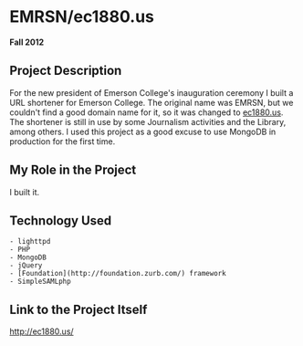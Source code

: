 # EMRSN/ec1880.us

**Fall 2012**

## Project Description

For the new president of Emerson College's inauguration ceremony I built a URL shortener for Emerson College. The original name was EMRSN, but we couldn't find a good domain name for it, so it was changed to [ec1880.us](http://ec1880.us/). The shortener is still in use by some Journalism activities and the Library, among others. I used this project as a good excuse to use MongoDB in production for the first time.

## My Role in the Project

I built it.

## Technology Used

	- lighttpd
	- PHP
	- MongoDB
	- jQuery
	- [Foundation](http://foundation.zurb.com/) framework
	- SimpleSAMLphp

## Link to the Project Itself

http://ec1880.us/
